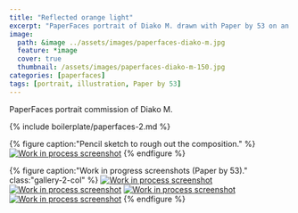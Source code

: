 ```yaml
---
title: "Reflected orange light"
excerpt: "PaperFaces portrait of Diako M. drawn with Paper by 53 on an iPad."
image: 
  path: &image ../assets/images/paperfaces-diako-m.jpg 
  feature: *image
  cover: true
  thumbnail: /assets/images/paperfaces-diako-m-150.jpg
categories: [paperfaces]
tags: [portrait, illustration, Paper by 53]
---
```


PaperFaces portrait commission of Diako M.

{% include boilerplate/paperfaces-2.md %}

{% figure caption:"Pencil sketch to rough out the composition." %}
[![Work in process screenshot](/assets/images/paperfaces-diako-m-process-1-750.jpg)](/assets/images/paperfaces-diako-m-process-1-lg.jpg)
{% endfigure %}

{% figure caption:"Work in progress screenshots (Paper by 53)." class:"gallery-2-col" %}
[![Work in process screenshot](/assets/images/paperfaces-diako-m-process-2-600.jpg)](/assets/images/paperfaces-diako-m-process-2-lg.jpg)
[![Work in process screenshot](/assets/images/paperfaces-diako-m-process-3-600.jpg)](/assets/images/paperfaces-diako-m-process-3-lg.jpg)
[![Work in process screenshot](/assets/images/paperfaces-diako-m-process-4-600.jpg)](/assets/images/paperfaces-diako-m-process-4-lg.jpg)
[![Work in process screenshot](/assets/images/paperfaces-diako-m-process-5-600.jpg)](/assets/images/paperfaces-diako-m-process-5-lg.jpg)
{% endfigure %}
